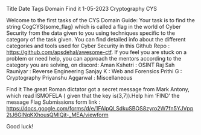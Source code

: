 Title	     Date	    Tags	     Domain
Find it	 1-05-2023	 Cryptography	CYS
			
Welcome to the first tasks of the CYS Domain
Guide:
Your task is to find the string CogCYS{some_flag} which is called a flag in the world of Cyber Security from the data given to you using techniques specific to the category of the task given. You can find detailed info about the different categories and tools used for Cyber Security in this Github Repo : https://github.com/apsdehal/awesome-ctf.
If you feel you are stuck on a problem or need help, you can approach the mentors according to the category you are solving, on discord:
Aman Kshetri : OSINT
Raj Sah Rauniyar : Reverse Engineering
Sanjay K : Web and Forensics
Prithi G : Cryptography
Priyanshu Aggarwal : Miscellaneous


Find it
The great Roman dictator got a secret message from Mark Antony, which read ISMOFELA ( given that the key is(3,7)).Help him ‘FIND’ the message
Flag Submissions form link : https://docs.google.com/forms/d/e/1FAIpQLSdkuSBOS8zyro2W7fn5YJVpp2tJ6GlNqKXhousQMIQjt-_MEA/viewform

Good luck!

